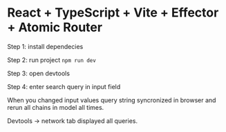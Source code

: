 # React + TypeScript + Vite + Effector + Atomic Router

Step 1: install dependecies

Step 2: run project `npm run dev`

Step 3: open devtools

Step 4: enter search query in input field

When you changed input values query string syncronized in browser and rerun all chains in model all times.

Devtools -> network tab displayed all queries.
